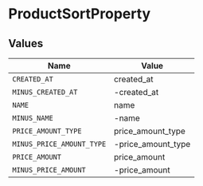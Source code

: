# ProductSortProperty


## Values

| Name                      | Value                     |
| ------------------------- | ------------------------- |
| `CREATED_AT`              | created_at                |
| `MINUS_CREATED_AT`        | -created_at               |
| `NAME`                    | name                      |
| `MINUS_NAME`              | -name                     |
| `PRICE_AMOUNT_TYPE`       | price_amount_type         |
| `MINUS_PRICE_AMOUNT_TYPE` | -price_amount_type        |
| `PRICE_AMOUNT`            | price_amount              |
| `MINUS_PRICE_AMOUNT`      | -price_amount             |